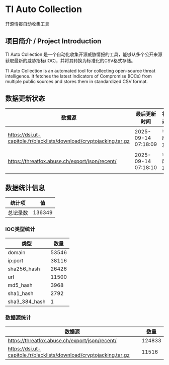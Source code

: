 # TI Auto Collection

 开源情报自动收集工具

## 项目简介 / Project Introduction

TI Auto Collection 是一个自动化收集开源威胁情报的工具，能够从多个公开来源获取最新的威胁指标(IOC)，并将其转换为标准化的CSV格式存储。

TI Auto Collection is an automated tool for collecting open-source threat intelligence. It fetches the latest Indicators of Compromise (IOCs) from multiple public sources and stores them in standardized CSV format.

## 数据更新状态

| 数据源 | 最后更新时间 | 状态 |
|--------|------------|------|
| https://dsi.ut-capitole.fr/blacklists/download/cryptojacking.tar.gz | 2025-09-14 07:18:09 | ✅ 成功 |
| https://threatfox.abuse.ch/export/json/recent/ | 2025-09-14 07:18:10 | ✅ 成功 |










































































































































































## 数据统计信息

| 统计项 | 值 |
|--------|----|
| 总记录数 | 136349 |

### IOC类型统计

| 类型 | 数量 |
|------|------|
| domain | 53546 |
| ip:port | 38116 |
| sha256_hash | 26426 |
| url | 11500 |
| md5_hash | 3968 |
| sha1_hash | 2792 |
| sha3_384_hash | 1 |

### 数据源统计

| 数据源 | 数量 |
|--------|------|
| https://threatfox.abuse.ch/export/json/recent/ | 124833 |
| https://dsi.ut-capitole.fr/blacklists/download/cryptojacking.tar.gz | 11516 |
